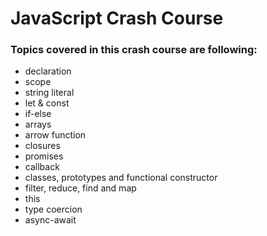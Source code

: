 # JavaScript Crash Course
### Topics covered in this crash course are following:

* declaration
* scope
* string literal
* let & const
* if-else
* arrays
* arrow function
* closures
* promises
* callback
* classes, prototypes and functional constructor
* filter, reduce, find and map
* this
* type coercion
* async-await

